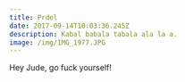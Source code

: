 ```yaml
---
title: Prdel
date: 2017-09-14T10:03:36.245Z
description: Kabal babala tabala ala la a.
image: /img/IMG_1977.JPG
---
```

Hey Jude, go fuck yourself!
